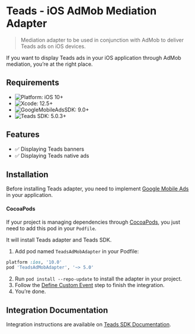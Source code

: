 # Teads - iOS AdMob Mediation Adapter
> Mediation adapter to be used in conjunction with AdMob to deliver Teads ads on iOS devices.

If you want to display Teads ads in your iOS application through AdMob mediation, you’re at the right place.

## Requirements

- ![Platform: iOS 10+](https://img.shields.io/badge/Platform-iOS%2010%2B-blue.svg?style=flat)
- ![Xcode: 12.5+](https://img.shields.io/badge/Xcode-12.5+-blue.svg?style=flat)
- ![GoogleMobileAdsSDK: 9.0+](https://img.shields.io/badge/GoogleMobileAdsSDK-9.0+-blue.svg?style=flat)
- ![Teads SDK: 5.0.3+](https://img.shields.io/badge/Teads%20SDK-5.0.3+-blue.svg?style=flat)

## Features

- ✅  Displaying Teads banners
- ✅  Displaying Teads native ads

## Installation

Before installing Teads adapter, you need to implement [Google Mobile Ads](https://developers.google.com/admob/ios/quick-start) in your application.

#### CocoaPods

If your project is managing dependencies through [CocoaPods](https://cocoapods.org/), you just need to add this pod in your `Podfile`.

It will install Teads adapter and Teads SDK.

1. Add pod named `TeadsAdMobAdapter` in your Podfile:

```ruby
platform :ios, '10.0'
pod 'TeadsAdMobAdapter', '~> 5.0'
```

2. Run `pod install --repo-update` to install the adapter in your project.
3. Follow the [Define Custom Event](https://support.teads.tv/support/solutions/articles/36000314767-inread-google-ad-manager-and-admob-mediation#defining_a_custom_event) step to finish the integration.
4. You’re done.

## Integration Documentation

Integration instructions are available on [Teads SDK Documentation](https://support.teads.tv/support/solutions/articles/36000314767-inread-google-ad-manager-and-admob-mediation).